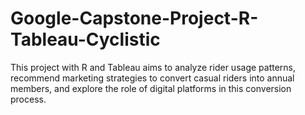 # Google-Capstone-Project-R-Tableau-Cyclistic
This project with R and Tableau aims to analyze rider usage patterns, recommend marketing strategies to convert casual riders into annual members, and explore the role of digital platforms in this conversion process.
